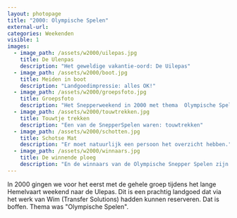 ```yaml
---
layout: photopage
title: "2000: Olympische Spelen"
external-url:
categories: Weekenden
visible: 1
images:
  - image_path: /assets/w2000/uilepas.jpg
    title: De Ulenpas
    description: "Het geweldige vakantie-oord: De Uilepas"
  - image_path: /assets/w2000/boot.jpg
    title: Meiden in boot
    description: "Landgoedimpressie: alles OK!"
  - image_path: /assets/w2000/groepsfoto.jpg
    title: Groepsfoto
    description: "Het Snepperweekend in 2000 met thema  Olympische Spelen: Frankrijk, Columbia, Belgie, Schotland en Mexico waren vertegenwoordigd." 
  - image_path: /assets/w2000/touwtrekken.jpg
    title: Touwtje trekken
    description: "Een van de SnepperSpelen waren: touwtrekken"
  - image_path: /assets/w2000/schotten.jpg
    title: Schotse Mat
    description: "Er moet natuurlijk een persoon het overzicht hebben."
  - image_path: /assets/w2000/winnaars.jpg
    title: De winnende ploeg
    description: "En de winnaars van de Olympische Snepper Spelen zijn: "
---
```


In 2000 gingen we voor het eerst met de gehele groep tijdens het lange Hemelvaart weekend naar de Ulepas. Dit is een prachtig landgoed dat via het werk van Wim (Transfer Solutions) hadden kunnen reserveren. Dat is boffen. 
Thema was "Olympische Spelen".
